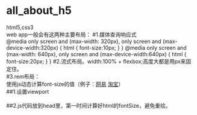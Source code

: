 # all_about_h5
html5,css3  
web app一般会有这两种主要布局： 
#1.媒体查询响应式  
@media only screen and (max-width: 320px), only screen and (max-device-width:320px) {
    html {
      font-size:10px;
    }
}
@media only screen and (max-width: 640px), only screen and (max-device-width:640px) {
    html {
      font-size:20px;
    }
}
#2.流式布局。width:100% + flexbox;高度大都是用px来固定住。  
#3.rem布局：  
使用js动态计算font-size的值（例子：[网易](http://3g.163.com/touch/all?version=v_standard) [淘宝](https://m.taobao.com/?sprefer=sypc00#index)）  
  ##1.设置viewport  
    <meta name="viewport" content="width=device-width,initial-scale=1.0,minimum-scale=1.0,maximum-scale=1.0,user-scalable=no,minimal-ui" />  
  ##2.js代码放到head里，第一时间计算好html的fontSize，避免重绘。

